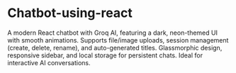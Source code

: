 # Chatbot-using-react
A modern React chatbot with Groq AI, featuring a dark, neon-themed UI with smooth animations. Supports file/image uploads, session management (create, delete, rename), and auto-generated titles. Glassmorphic design, responsive sidebar, and local storage for persistent chats. Ideal for interactive AI conversations.

